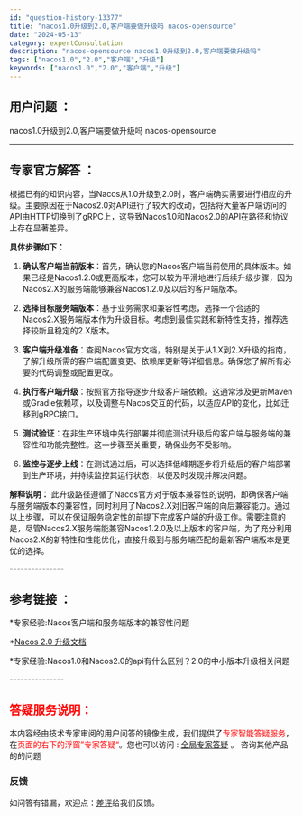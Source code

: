 ```yaml
---
id: "question-history-13377"
title: "nacos1.0升级到2.0,客户端要做升级吗 nacos-opensource"
date: "2024-05-13"
category: expertConsultation
description: "nacos-opensource nacos1.0升级到2.0,客户端要做升级吗"
tags: ["nacos1.0","2.0","客户端","升级"]
keywords: ["nacos1.0","2.0","客户端","升级"]
---
```


## 用户问题 ： 
 nacos1.0升级到2.0,客户端要做升级吗 nacos-opensource 

---------------
## 专家官方解答 ：

根据已有的知识内容，当Nacos从1.0升级到2.0时，客户端确实需要进行相应的升级。主要原因在于Nacos2.0对API进行了较大的改动，包括将大量客户端访问的API由HTTP切换到了gRPC上，这导致Nacos1.0和Nacos2.0的API在路径和协议上存在显著差异。

**具体步骤如下：**

1. **确认客户端当前版本**：首先，确认您的Nacos客户端当前使用的具体版本。如果已经是Nacos1.2.0或更高版本，您可以较为平滑地进行后续升级步骤，因为Nacos2.X的服务端能够兼容Nacos1.2.0及以后的客户端版本。

2. **选择目标服务端版本**：基于业务需求和兼容性考虑，选择一个合适的Nacos2.X服务端版本作为升级目标。考虑到最佳实践和新特性支持，推荐选择较新且稳定的2.X版本。

3. **客户端升级准备**：查阅Nacos官方文档，特别是关于从1.X到2.X升级的指南，了解升级所需的客户端配置变更、依赖库更新等详细信息。确保您了解所有必要的代码调整或配置更改。

4. **执行客户端升级**：按照官方指导逐步升级客户端依赖。这通常涉及更新Maven或Gradle依赖项，以及调整与Nacos交互的代码，以适应API的变化，比如迁移到gRPC接口。

5. **测试验证**：在非生产环境中先行部署并彻底测试升级后的客户端与服务端的兼容性和功能完整性。这一步骤至关重要，确保业务不受影响。

6. **监控与逐步上线**：在测试通过后，可以选择低峰期逐步将升级后的客户端部署到生产环境，并持续监控其运行状态，以便及时发现并解决问题。

**解释说明：**
此升级路径遵循了Nacos官方对于版本兼容性的说明，即确保客户端与服务端版本的兼容性，同时利用了Nacos2.X对旧客户端的向后兼容能力。通过以上步骤，可以在保证服务稳定性的前提下完成客户端的升级工作。需要注意的是，尽管Nacos2.X服务端能兼容Nacos1.2.0及以上版本的客户端，为了充分利用Nacos2.X的新特性和性能优化，直接升级到与服务端匹配的最新客户端版本是更优的选择。


<font color="#949494">---------------</font> 


## 参考链接 ：

*专家经验:Nacos客户端和服务端版本的兼容性问题 
 
 *[Nacos 2.0 升级文档](https://nacos.io/docs/latest/upgrading/200-upgrading)
 
 *专家经验:Nacos1.0和Nacos2.0的api有什么区别？2.0的中小版本升级相关问题 


 <font color="#949494">---------------</font> 
 


## <font color="#FF0000">答疑服务说明：</font> 

本内容经由技术专家审阅的用户问答的镜像生成，我们提供了<font color="#FF0000">专家智能答疑服务</font>，在<font color="#FF0000">页面的右下的浮窗”专家答疑“</font>。您也可以访问 : [全局专家答疑](https://opensource.alibaba.com/chatBot) 。 咨询其他产品的的问题

### 反馈
如问答有错漏，欢迎点：[差评](https://ai.nacos.io/user/feedbackByEnhancerGradePOJOID?enhancerGradePOJOId=13392)给我们反馈。
